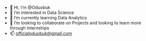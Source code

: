 - 👋 Hi, I’m @Oduobuk
- 👀 I’m interested in Data Science
- 🌱 I’m currently learning Data Analytics
- 💞️ I’m looking to collaborate on Projects and looking to learn more through internships 
- 📫 officialoduobuk@gmail.com

<!---
Oduobuk/Oduobuk is a ✨ special ✨ repository because its `README.md` (this file) appears on your GitHub profile.
You can click the Preview link to take a look at your changes.
--->
